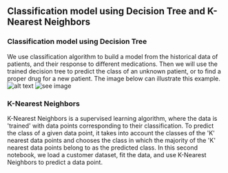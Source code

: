 ## Classification model using Decision Tree and K-Nearest Neighbors 

### Classification model using Decision Tree
We use classification algorithm to build a model from the historical data of patients, and their response to different medications. Then we will use the trained decision tree to predict the class of an unknown patient, or to find a proper drug for a new patient. The image below can illustrate this example.
![alt text](https://github.com/[username]/[reponame]/blob/[branch]/image.jpg?raw=true)
![see image](https://github.com/fahadmhd/Classification-model-using-Decision-Tree-and-K-Nearest-Neighbors/blob/main/tree.png?raw=true)


### K-Nearest Neighbors
K-Nearest Neighbors is a supervised learning algorithm, where the data is 'trained' with data points corresponding to their classification. To predict the class of a given data point, it takes into account the classes of the 'K' nearest data points and chooses the class in which the majority of the 'K' nearest data points belong to as the predicted class.
In this second notebook, we load a customer dataset, fit the data, and use K-Nearest Neighbors to predict a data point.
